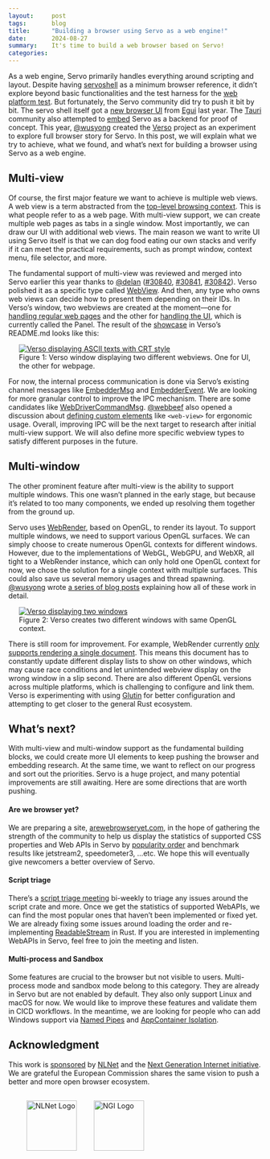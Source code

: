 ```yaml
---
layout:     post
tags:       blog
title:      "Building a browser using Servo as a web engine!"
date:       2024-08-27
summary:    It's time to build a web browser based on Servo!
categories:
---
```



As a web engine, Servo primarily handles everything around scripting and layout. Despite having [servoshell](https://github.com/servo/servo/tree/main/ports/servoshell) as a minimum browser reference, it didn’t explore beyond basic functionalities and the test harness for the [web platform test](https://wpt.servo.org/). But fortunately, the Servo community did try to push it bit by bit. The servo shell itself got a [new browser UI](https://servo.org/blog/2023/09/15/upcoming-events-and-new-browser-ui/) from [Egui](https://www.egui.rs/) last year. The [Tauri](https://tauri.app/) community also attempted to [embed](https://servo.org/blog/2024/01/19/embedding-update/) Servo as a backend for proof of concept. This year, [@wusyong](https://github.com/wusyong) created the [Verso](https://github.com/versotile-org/verso) project as an experiment to explore full browser story for Servo. In this post, we will explain what we try to achieve, what we found, and what’s next for building a browser using Servo as a web engine.

## Multi-view

Of course, the first major feature we want to achieve is multiple web views. A web view is a term abstracted from the [top-level browsing context](https://doc.servo.org/servo/struct.TopLevelBrowsingContextId.html). This is what people refer to as a web page. With multi-view support, we can create multiple web pages as tabs in a single window. Most importantly, we can draw our UI with additional web views. The main reason we want to write UI using Servo itself is that we can dog food eating our own stacks and verify if it can meet the practical requirements, such as prompt window, context menu, file selector, and more.

The fundamental support of multi-view was reviewed and merged into Servo earlier this year thanks to [@delan](https://github.com/delan) ([#30840](https://github.com/servo/servo/pull/30840), [#30841](https://github.com/servo/servo/pull/30841), [#30842](https://github.com/servo/servo/pull/30842)). Verso polished it as a specific type called [WebView](https://docs.versotile.org/verso/webview/struct.WebView.html).  And then, any type who owns web views can decide how to present them depending on their IDs. In Verso’s window, two webviews are created at the moment—one for [handling regular web pages](https://docs.versotile.org/verso/window/struct.Window.html#method.handle_servo_messages_with_webview) and the other for [handling the UI](https://docs.versotile.org/verso/window/struct.Window.html#method.handle_servo_messages_with_panel), which is currently called the Panel. The result of the [showcase](https://github.com/versotile-org/verso?tab=readme-ov-file#verso) in Verso’s README.md looks like this:

<figure class="_fig"><a href="{{ '/img/blog/crt-demo.gif' | url }}"><img src="{{ '/img/blog/crt-demo.gif' | url }}"
    alt="Verso displaying ASCII texts with CRT style"></a>
<figcaption>Figure 1: Verso window displaying two different webviews. One for UI, the other for webpage.</figcaption></figure>

For now, the internal process communication is done via Servo’s existing channel messages like [EmbedderMsg](https://doc.servo.org/embedder_traits/enum.EmbedderMsg.html) and [EmbedderEvent](https://doc.servo.org/compositing/windowing/enum.EmbedderEvent.html). We are looking for more granular control to improve the IPC mechanism. There are some candidates like [WebDriverCommandMsg](https://doc.servo.org/script_traits/enum.WebDriverCommandMsg.html). [@webbeef](https://github.com/webbeef) also opened a discussion about [defining custom elements](https://github.com/servo/servo/discussions/32883) like `<web-view>` for ergonomic usage. Overall, improving IPC will be the next target to research after initial multi-view support. We will also define more specific webview types to satisfy different purposes in the future.

## Multi-window

The other prominent feature after multi-view is the ability to support multiple windows. This one wasn’t planned in the early stage, but because it’s related to too many components, we ended up resolving them together from the ground up.


Servo uses [WebRender](https://github.com/servo/webrender), based on OpenGL, to render its layout. To support multiple windows, we need to support various OpenGL surfaces. We can simply choose to create numerous OpenGL contexts for different windows. However, due to the implementations of WebGL, WebGPU, and WebXR, all tight to a WebRender instance, which can only hold one OpenGL context for now, we chose the solution for a single context with multiple surfaces. This could also save us several memory usages and thread spawning. [@wusyong](https://github.com/wusyong) wrote [a series of blog posts](https://wusyong.github.io/posts/verso-compositor-part3/) explaining how all of these work in detail.


<figure class="_fig"><a href="{{ '/img/blog/multiwindow.png' | url }}"><img src="{{ '/img/blog/multiwindow.png' | url }}"
    alt="Verso displaying two windows"></a>
<figcaption>Figure 2: Verso creates two different windows with same OpenGL context.</figcaption></figure>

There is still room for improvement. For example, WebRender currently [only supports rendering a single document](https://github.com/servo/webrender/blob/0.64/webrender/src/renderer/mod.rs#L1228). This means this document has to constantly update different display lists to show on other windows, which may cause race conditions and let unintended webview display on the wrong window in a slip second. There are also different OpenGL versions across multiple platforms, which is challenging to configure and link them. Verso is experimenting with using [Glutin](https://docs.rs/glutin/latest/glutin/) for better configuration and attempting to get closer to the general Rust ecosystem.

## What’s next?

With multi-view and multi-window support as the fundamental building blocks, we could create more UI elements to keep pushing the browser and embedding research. At the same time, we want to reflect on our progress and sort out the priorities. Servo is a huge project, and many potential improvements are still awaiting. Here are some directions that are worth pushing.

#### Are we browser yet?

We are preparing a site, [arewebrowseryet.com](https://servo.zulipchat.com/#narrow/stream/263398-general/topic/arewebrowseryet.2Ecom), in the hope of gathering the strength of the community to help us display the statistics of supported CSS properties and Web APIs in Servo by [popularity order](https://chromestatus.com/metrics/css/popularity) and benchmark results like jetstream2, speedometer3, …etc. We hope this will eventually give newcomers a better overview of Servo.

#### Script triage

There’s a [script triage meeting](https://github.com/servo/project/issues/99) bi-weekly to triage any issues around the script crate and more. Once we get the statistics of supported WebAPIs, we can find the most popular ones that haven’t been implemented or fixed yet. We are already fixing some issues around loading the order and re-implementing [ReadableStream](https://developer.mozilla.org/en-US/docs/Web/API/ReadableStream) in Rust. If you are interested in implementing WebAPIs in Servo, feel free to join the meeting and listen.

#### Multi-process and Sandbox

Some features are crucial to the browser but not visible to users. Multi-process mode and sandbox mode belong to this category. They are already in Servo but are not enabled by default. They also only support Linux and macOS for now. We would like to improve these features and validate them in CICD workflows. In the meantime, we are looking for people who can add Windows support via [Named Pipes](https://learn.microsoft.com/en-us/windows/win32/ipc/named-pipes) and [AppContainer Isolation](https://learn.microsoft.com/en-us/windows/win32/secauthz/appcontainer-isolation).

## Acknowledgment

This work is [sponsored](https://nlnet.nl/project/Servo-Multibrowsing/) by [NLNet](https://nlnet.nl/) and the [Next Generation Internet initiative](https://ngi.eu/). We are grateful the European Commission shares the same vision to push a better and more open browser ecosystem.

<figure class="_fig"><img src="{{ '/img/nlnet-logo.png' | url }}" alt="NLNet Logo" style="vertical-align: middle; margin: 15px; width: 100px;">
  <img src="{{ '/img/blog/NGI-logo.png' | url }}" alt="NGI Logo" style="vertical-align: middle; margin: 15px; width: 100px;"></figure>

<style>
    /* guaranteed minimum width for first paragraph after a float */
    ._floatmin {
        display: block;
        width: 13em;
        overflow: hidden;
    }
    ._none {
        display: none;
    }
    ._fig:not(#specificity) {
        width: 33em;
        max-width: 100%;
        margin: 1em auto;
    }
    ._fig > ._flex {
        display: flex;
    }
    ._fig table {
        text-align: initial;
    }
    ._fig figcaption._notes {
        text-align: left;
        width: max-content;
        max-width: 100%;
    }
    ._figl:not(#specificity),
    ._figr:not(#specificity) {
        margin: 0 1em 1em;
    }
    ._figl {
        float: left;
        max-width: 100%;
    }
    ._figr {
        float: right;
        max-width: 100%;
    }
    ._figl > figcaption,
    ._figr > figcaption,
    ._figl > iframe,
    ._figr > iframe,
    ._figl > video,
    ._figr > video,
    ._figl > a > img,
    ._figr > a > img {
        width: 21em;
        max-width: 100%;
    }
    ._runin {
        margin-bottom: 1em;
    }
    ._runin > p,
    ._runin > h2 {
        display: inline;
    }
    ._correction {
        max-width: 33em;
        margin: 1em auto;
        border-bottom: 1px solid;
        padding-bottom: 1em;
    }
    ._note {
        margin: 1em 1em;
        border-left: 1px solid;
        padding-left: 1em;
        opacity: 0.75;
    }
</style>
